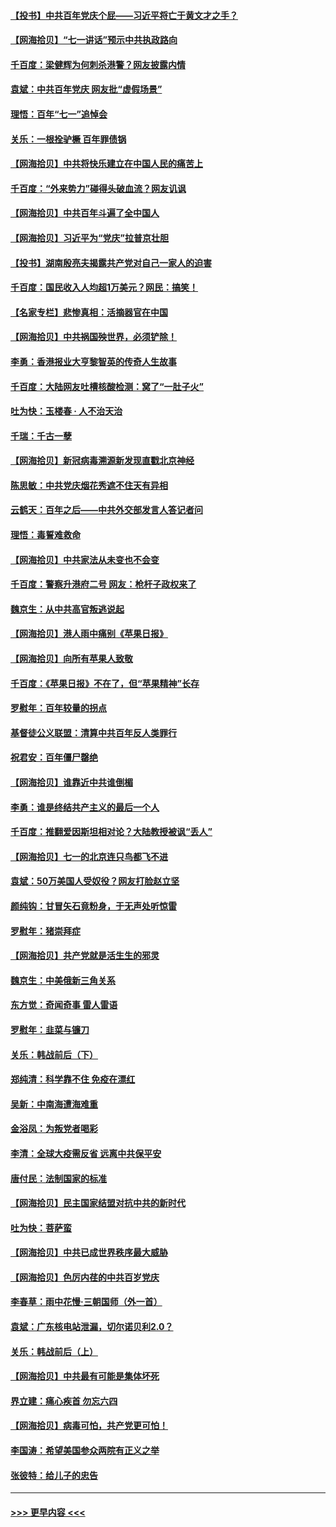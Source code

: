 #### [【投书】中共百年党庆个屁——习近平将亡于黄文才之手？](../pages/nsc993/n13067425.md?t=07051051) 
#### [【网海拾贝】“七一讲话”预示中共执政路向](../pages/nsc993/n13066434.md?t=07051051) 
#### [千百度：梁健辉为何刺杀港警？网友披露内情](../pages/nsc993/n13066979.md?t=07051051) 
#### [袁斌：中共百年党庆 网友批“虚假场景”](../pages/nsc993/n13066385.md?t=07051051) 
#### [理悟：百年“七一”追悼会](../pages/nsc993/n13066106.md?t=07051051) 
#### [关乐：一根拴驴橛 百年罪债锅](../pages/nsc993/n13066089.md?t=07051051) 
#### [【网海拾贝】中共将快乐建立在中国人民的痛苦上](../pages/nsc993/n13064939.md?t=07051051) 
#### [千百度：“外来势力”碰得头破血流？网友讥讽](../pages/nsc993/n13064878.md?t=07051051) 
#### [【网海拾贝】中共百年斗遍了全中国人](../pages/nsc993/n13060020.md?t=07051051) 
#### [【网海拾贝】习近平为“党庆”拉普京壮胆](../pages/nsc993/n13057781.md?t=07051051) 
#### [【投书】湖南殷亮夫揭露共产党对自己一家人的迫害](../pages/nsc993/n13057744.md?t=07051051) 
#### [千百度：国民收入人均超1万美元？网民：搞笑！](../pages/nsc993/n13057692.md?t=07051051) 
#### [【名家专栏】悲惨真相：活摘器官在中国](../pages/nsc993/n13056611.md?t=07051051) 
#### [【网海拾贝】中共祸国殃世界，必须铲除！](../pages/nsc993/n13056011.md?t=07051051) 
#### [李勇：香港报业大亨黎智英的传奇人生故事](../pages/nsc993/n13055258.md?t=07051051) 
#### [千百度：大陆网友吐槽核酸检测：窝了“一肚子火”](../pages/nsc993/n13055194.md?t=07051051) 
#### [吐为快：玉楼春 · 人不治天治](../pages/nsc993/n13054028.md?t=07051051) 
#### [千瑞：千古一孽](../pages/nsc993/n13054016.md?t=07051051) 
#### [【网海拾贝】新冠病毒溯源新发现直戳北京神经](../pages/nsc993/n13052425.md?t=07051051) 
#### [陈思敏：中共党庆烟花秀遮不住天有异相](../pages/nsc993/n13052020.md?t=07051051) 
#### [云鹤天：百年之后——中共外交部发言人答记者问](../pages/nsc993/n13051604.md?t=07051051) 
#### [理悟：毒誓难救命](../pages/nsc993/n13051601.md?t=07051051) 
#### [【网海拾贝】中共家法从未变也不会变](../pages/nsc993/n13050366.md?t=07051051) 
#### [千百度：警察升港府二号 网友：枪杆子政权来了](../pages/nsc993/n13050261.md?t=07051051) 
#### [魏京生：从中共高官叛逃说起](../pages/nsc993/n13048997.md?t=07051051) 
#### [【网海拾贝】港人雨中痛别《苹果日报》](../pages/nsc993/n13048941.md?t=07051051) 
#### [【网海拾贝】向所有苹果人致敬](../pages/nsc993/n13046795.md?t=07051051) 
#### [千百度：《苹果日报》不在了，但“苹果精神”长存](../pages/nsc993/n13046703.md?t=07051051) 
#### [罗慰年：百年较量的拐点](../pages/nsc993/n13046542.md?t=07051051) 
#### [基督徒公义联盟：清算中共百年反人类罪行](../pages/nsc993/n13046499.md?t=07051051) 
#### [祝君安：百年僵尸罄绝](../pages/nsc993/n13045595.md?t=07051051) 
#### [【网海拾贝】谁靠近中共谁倒楣](../pages/nsc993/n13044667.md?t=07051051) 
#### [李勇：谁是终结共产主义的最后一个人](../pages/nsc993/n13044397.md?t=07051051) 
#### [千百度：推翻爱因斯坦相对论？大陆教授被讽“丢人”](../pages/nsc993/n13043908.md?t=07051051) 
#### [【网海拾贝】七一的北京连只鸟都飞不进](../pages/nsc993/n13041377.md?t=07051051) 
#### [袁斌：50万美国人受奴役？网友打脸赵立坚](../pages/nsc993/n13041330.md?t=07051051) 
#### [颜纯钩：甘冒矢石竟粉身，于无声处听惊雷](../pages/nsc993/n13041140.md?t=07051051) 
#### [罗慰年：猪崇拜症](../pages/nsc993/n13041071.md?t=07051051) 
#### [【网海拾贝】共产党就是活生生的邪灵](../pages/nsc993/n13036627.md?t=07051051) 
#### [魏京生：中美俄新三角关系](../pages/nsc993/n13035986.md?t=07051051) 
#### [东方觉：奇闻奇事 雷人雷语](../pages/nsc993/n13035878.md?t=07051051) 
#### [罗慰年：韭菜与镰刀](../pages/nsc993/n13034374.md?t=07051051) 
#### [关乐：韩战前后（下）](../pages/nsc993/n13034113.md?t=07051051) 
#### [郑纯清：科学靠不住 免疫在漂红](../pages/nsc993/n13034093.md?t=07051051) 
#### [吴新：中南海遭海难重](../pages/nsc993/n13034084.md?t=07051051) 
#### [金浴凤：为叛党者喝彩](../pages/nsc993/n13034058.md?t=07051051) 
#### [李清：全球大疫需反省 远离中共保平安](../pages/nsc993/n13033784.md?t=07051051) 
#### [唐付民：法制国家的标准](../pages/nsc993/n13032944.md?t=07051051) 
#### [【网海拾贝】民主国家结盟对抗中共的新时代](../pages/nsc993/n13031717.md?t=07051051) 
#### [吐为快：菩萨蛮](../pages/nsc993/n13030033.md?t=07051051) 
#### [【网海拾贝】中共已成世界秩序最大威胁](../pages/nsc993/n13028138.md?t=07051051) 
#### [【网海拾贝】色厉内荏的中共百岁党庆](../pages/nsc993/n13025582.md?t=07051051) 
#### [李春草：雨中花慢‧三朝国师（外一首）](../pages/nsc993/n13025567.md?t=07051051) 
#### [袁斌：广东核电站泄漏，切尔诺贝利2.0？](../pages/nsc993/n13025475.md?t=07051051) 
#### [关乐：韩战前后（上）](../pages/nsc993/n13025387.md?t=07051051) 
#### [【网海拾贝】中共最有可能是集体坏死](../pages/nsc993/n13023101.md?t=07051051) 
#### [界立建：痛心疾首 勿忘六四](../pages/nsc993/n13022339.md?t=07051051) 
#### [【网海拾贝】病毒可怕，共产党更可怕！](../pages/nsc993/n13020728.md?t=07051051) 
#### [李国涛：希望美国参众两院有正义之举](../pages/nsc993/n13020674.md?t=07051051) 
#### [张彼特：给儿子的忠告](../pages/nsc993/n13018934.md?t=07051051) 

----
#### [ >>> 更早内容 <<< ](../indexes/nsc993-earlier.md)
